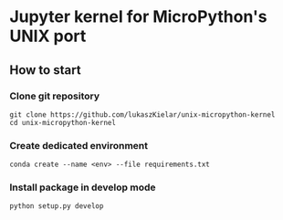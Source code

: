# Jupyter kernel for MicroPython's UNIX port

## How to start

### Clone git repository

```
git clone https://github.com/lukaszKielar/unix-micropython-kernel
cd unix-micropython-kernel
```

### Create dedicated environment

```
conda create --name <env> --file requirements.txt
```

### Install package in develop mode

```
python setup.py develop
```
